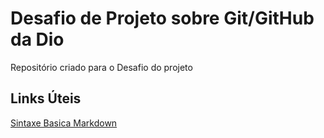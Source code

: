 # Desafio de Projeto sobre Git/GitHub da Dio
Repositório criado para o Desafio do projeto

## Links Úteis
[Sintaxe Basica Markdown](https://www.markdownguide.org/basic-syntax/)
